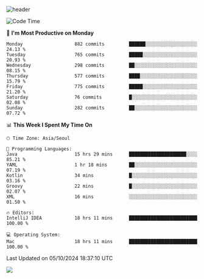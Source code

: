 ![header](https://capsule-render.vercel.app/api?type=Egg&color=timeAuto&height=300&section=header&text=PoPo&fontSize=90&animation=fadeIn)

  <!--START_SECTION:waka-->
![Code Time](http://img.shields.io/badge/Code%20Time-2%2C013%20hrs%205%20mins-blue)

📅 **I'm Most Productive on Monday** 

```text
Monday                   882 commits         ██████░░░░░░░░░░░░░░░░░░░   24.13 % 
Tuesday                  765 commits         █████░░░░░░░░░░░░░░░░░░░░   20.93 % 
Wednesday                298 commits         ██░░░░░░░░░░░░░░░░░░░░░░░   08.15 % 
Thursday                 577 commits         ████░░░░░░░░░░░░░░░░░░░░░   15.79 % 
Friday                   775 commits         █████░░░░░░░░░░░░░░░░░░░░   21.20 % 
Saturday                 76 commits          █░░░░░░░░░░░░░░░░░░░░░░░░   02.08 % 
Sunday                   282 commits         ██░░░░░░░░░░░░░░░░░░░░░░░   07.72 % 
```


📊 **This Week I Spent My Time On** 

```text
🕑︎ Time Zone: Asia/Seoul

💬 Programming Languages: 
Java                     15 hrs 29 mins      █████████████████████░░░░   85.21 % 
YAML                     1 hr 18 mins        ██░░░░░░░░░░░░░░░░░░░░░░░   07.19 % 
Kotlin                   34 mins             █░░░░░░░░░░░░░░░░░░░░░░░░   03.16 % 
Groovy                   22 mins             █░░░░░░░░░░░░░░░░░░░░░░░░   02.07 % 
XML                      16 mins             ░░░░░░░░░░░░░░░░░░░░░░░░░   01.50 % 

🔥 Editors: 
IntelliJ IDEA            18 hrs 11 mins      █████████████████████████   100.00 % 

💻 Operating System: 
Mac                      18 hrs 11 mins      █████████████████████████   100.00 % 
```


 Last Updated on 05/10/2024 18:37:10 UTC
<!--END_SECTION:waka-->



<img src="https://capsule-render.vercel.app/api?type=Egg&color=timeAuto&height=300&section=footer&text=PoPo&fontSize=90&animation=fadeIn&reversal=true" />
